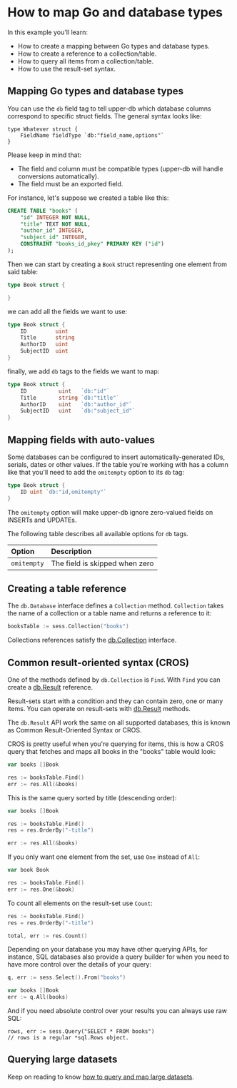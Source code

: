 # How to map Go and database types

In this example you'll learn:

* How to create a mapping between Go types and database types.
* How to create a reference to a collection/table.
* How to query all items from a collection/table.
* How to use the result-set syntax.

## Mapping Go types and database types

You can use the `db` field tag to tell upper-db which database columns
correspond to specific struct fields. The general syntax looks like:

```
type Whatever struct {
	FieldName fieldType `db:"field_name,options"`
}
```

Please keep in mind that:

* The field and column must be compatible types (upper-db will handle
	conversions automatically).
* The field must be an exported field.

For instance, let's suppose we created a table like this:

```sql
CREATE TABLE "books" (
	"id" INTEGER NOT NULL,
	"title" TEXT NOT NULL,
	"author_id" INTEGER,
	"subject_id" INTEGER,
	CONSTRAINT "books_id_pkey" PRIMARY KEY ("id")
);
```

Then we can start by creating a `Book` struct representing one element from
said table:

```go
type Book struct {

}
```

we can add all the fields we want to use:

```go
type Book struct {
	ID         uint
	Title      string
	AuthorID   uint
	SubjectID  uint
}
```

finally, we add `db` tags to the fields we want to map:

```go
type Book struct {
	ID          uint   `db:"id"`
	Title       string `db:"title"`
	AuthorID    uint   `db:"author_id"`
	SubjectID   uint   `db:"subject_id"`
}
```

## Mapping fields with auto-values

Some databases can be configured to insert automatically-generated IDs,
serials, dates or other values. If the table you're working with has a column
like that you'll need to add the `omitempty` option to its `db` tag:

```go
type Book struct {
	ID uint `db:"id,omitempty"`
}
```

The `omitempty` option will make upper-db ignore zero-valued fields on INSERTs
and UPDATEs.

The following table describes all available options for `db` tags.

| Option           | Description                                     |
| :--------------- | :---------------------------------------------- |
| `omitempty`      | The field is skipped when zero |

## Creating a table reference

The `db.Database` interface defines a `Collection` method. `Collection` takes
the name of a collection or a table name and returns a reference to it:

```go
booksTable := sess.Collection("books")
```

Collections references satisfy the [db.Collection][1] interface.

## Common result-oriented syntax (CROS)

One of the methods defined by `db.Collection` is `Find`. With `Find` you can
create a [db.Result][2] reference.

Result-sets start with a condition and they can contain zero, one or many
items. You can operate on result-sets with [db.Result][2] methods.

The `db.Result` API work the same on all supported databases, this is known as
Common Result-Oriented Syntax or CROS.

CROS is pretty useful when you're querying for items, this is how a CROS query
that fetches and maps all books in the "books" table would look:

```go
var books []Book

res := booksTable.Find()
err := res.All(&books)
```

This is the same query sorted by title (descending order):

```go
var books []Book

res := booksTable.Find()
res = res.OrderBy("-title")

err := res.All(&books)
```

If you only want one element from the set, use `One` instead of `All`:

```go
var book Book

res := booksTable.Find()
err := res.One(&book)
```

To count all elements on the result-set use `Count`:


```go
res := booksTable.Find()
res = res.OrderBy("-title")

total, err := res.Count()
```

Depending on your database you may have other querying APIs, for instance, SQL
databases also provide a query builder for when you need to have more control
over the details of your query:

```go
q, err := sess.Select().From("books")

var books []Book
err := q.All(books)
```

And if you need absolute control over your results you can always use raw SQL:

```
rows, err := sess.Query("SELECT * FROM books")
// rows is a regular *sql.Rows object.
```

## Querying large datasets

Keep on reading to know [how to query and map large datasets](/tour/02).

[1]: https://godoc.org/upper.io/db.v3#Collection
[2]: https://godoc.org/upper.io/db.v3#Result
